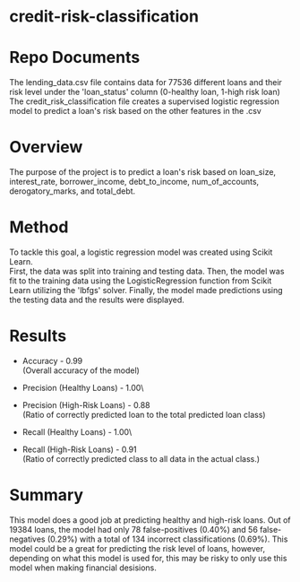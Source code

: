 # credit-risk-classification

# Repo Documents
The lending_data.csv file contains data for 77536 different loans and their risk level under the 'loan_status' column (0-healthy loan, 1-high risk loan)\
The credit_risk_classification file creates a supervised  logistic regression model to predict a loan's risk based on the other features in the .csv

# Overview
The purpose of the project is to predict a loan's risk based on loan_size, interest_rate, borrower_income, debt_to_income, num_of_accounts, derogatory_marks, and total_debt. 

# Method
To tackle this goal, a logistic regression model was created using Scikit Learn. \
First, the data was split into training and testing data. Then, the model was fit to the training data using the LogisticRegression function from Scikit Learn utilizing the 'lbfgs' solver. Finally, the model made predictions using the testing data and the results were displayed.

# Results
- Accuracy - 0.99\
(Overall accuracy of the model)

- Precision (Healthy Loans) - 1.00\
- Precision (High-Risk Loans) - 0.88\
(Ratio of correctly predicted loan to the total predicted loan class)

- Recall (Healthy Loans) - 1.00\
- Recall (High-Risk Loans) - 0.91\
(Ratio of correctly predicted class to all data in the actual class.)

# Summary
This model does a good job at predicting healthy and high-risk loans. Out of 19384 loans, the model had only 78 false-positives (0.40%) and 56 false-negatives (0.29%) with a total of 134 incorrect classifications (0.69%). This model could be a great for predicting the risk level of loans, however, depending on what this model is used for, this may be risky to only use this model when making financial desisions.
